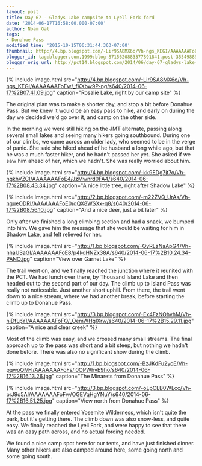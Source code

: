 ```yaml
---
layout: post
title: Day 67 - Gladys Lake campsite to Lyell Fork ford
date: '2014-06-17T16:58:00.000-07:00'
author: Noam Gal
tags:
- Donahue Pass
modified_time: '2015-10-15T06:31:44.363-07:00'
thumbnail: http://4.bp.blogspot.com/-Lir9SA8MX6o/Vh-ngs_KEGI/AAAAAAAFoEw/_fKXbw9P-ng/s72-c/2014-06-17%2B07.41.09.jpg
blogger_id: tag:blogger.com,1999:blog-8715620883377891841.post-3554988529938369830
blogger_orig_url: http://pct14.blogspot.com/2014/06/day-67-gladys-lake-campsite-to-lyell.html
---
```

 
{% include image.html src="http://4.bp.blogspot.com/-Lir9SA8MX6o/Vh-ngs_KEGI/AAAAAAAFoEw/_fKXbw9P-ng/s640/2014-06-17%2B07.41.09.jpg" caption="Rosalie Lake, right by our camp site" %}

The original plan was to make a shorter day, and stop a bit before Donahue Pass. But we knew it would be an easy pass to hike, and early on during the day we decided we'd go over it, and camp on the other side.

In the morning we were still hiking on the JMT alternate, passing along several small lakes and seeing many hikers going southbound. During one of our climbs, we came across an older lady, who seemed to be in the verge of panic. She said she hiked ahead of he husband a long while ago, but that he was a much faster hiker, and he hadn't passed her yet. She asked if we saw him ahead of her, which we hadn't. She was really worried about him.
 
{% include image.html src="http://4.bp.blogspot.com/-kk9EDg7jt7o/Vh-ngkhVZCI/AAAAAAAFoE4/JzMwnrd0FA4/s640/2014-06-17%2B08.43.34.jpg" caption="A nice little tree, right after Shadow Lake" %}
 
{% include image.html src="http://2.bp.blogspot.com/-m22ZVQ_UrAs/Vh-ngueODRI/AAAAAAAFoE0/qQX8WSXx-q8/s640/2014-06-17%2B08.56.10.jpg" caption="And a nice deer, just a bit later" %}

Only after we finished a long climbing section and had a snack, we bumped into him. We gave him the message that she would be waiting for him in Shadow Lake, and felt relieved for her.
 
{% include image.html src="http://1.bp.blogspot.com/-QyRLzNaApG4/Vh-nhaUSaGI/AAAAAAAFoE8/p4kqHNZx38A/s640/2014-06-17%2B10.24.34-PANO.jpg" caption="View over Garnet Lake" %}

The trail went on, and we finally reached the junction where it reunited with the PCT. We had lunch over there, by Thousand Island Lake and then headed out to the second part of our day. The climb up to Island Pass was really not noticeable. Just another short uphill. From there, the trail went down to a nice stream, where we had another break, before starting the climb up to Donahue Pass.
 
{% include image.html src="http://3.bp.blogspot.com/-Ex4FzNOhvhM/Vh-niDfLpYI/AAAAAAAFoFQ/_OemWHglXrw/s640/2014-06-17%2B15.29.11.jpg" caption="A nice and clear creek" %}

Most of the climb was easy, and we crossed many small streams. The final approach up to the pass was short and a bit steep, but nothing we hadn't done before. There was also no significant show during the climb.
 
{% include image.html src="http://1.bp.blogspot.com/-BzJKdFu2yoE/Vh-pqwoQM-I/AAAAAAAFoFs/l0OPWhvE9ho/s640/2014-06-17%2B16.13.26.jpg" caption="The Minarets from Donahue Pass" %}
 
{% include image.html src="http://3.bp.blogspot.com/-oLpCLB0WLcc/Vh-prJ9q5AI/AAAAAAAFoFw/OGEVqHgYNuY/s640/2014-06-17%2B16.51.25.jpg" caption="View north from Donahue Pass" %}

At the pass we finally entered Yosemite Wilderness, which isn't quite the park, but it's getting there. The climb down was also snow-less, and quite easy. We finally reached the Lyell Fork, and were happy to see that there was an easy path across, and no actual fording needed.

We found a nice camp spot here for our tents, and have just finished dinner. Many other hikers are also camped around here, some going north and some going south.
